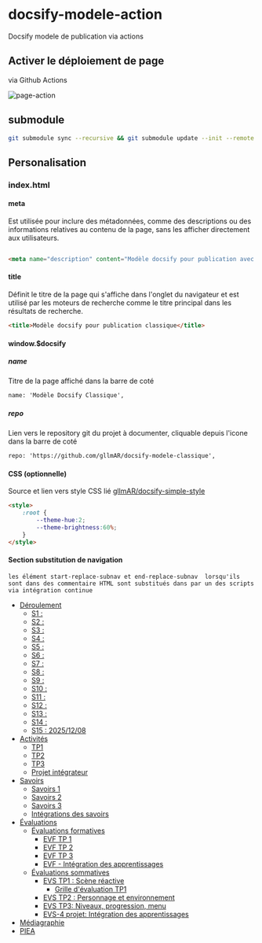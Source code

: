 # docsify-modele-action

Docsify modele de publication via actions

## Activer le déploiement de page

via Github Actions

![page-action](https://i.ibb.co/2gkwH9L/page-action.png)


## submodule

```sh
git submodule sync --recursive && git submodule update --init --remote --recursive
```

## Personalisation

### index.html

#### meta

Est utilisée pour inclure des métadonnées, comme des descriptions ou des informations relatives au contenu de la page, sans les afficher directement aux utilisateurs.

```html

<meta name="description" content="Modèle docsify pour publication avec actions">

```

#### title
Définit le titre de la page qui s'affiche dans l'onglet du navigateur et est utilisé par les moteurs de recherche comme le titre principal dans les résultats de recherche.

```html
<title>Modèle docsify pour publication classique</title>
```




#### window.$docsify 

##### name

Titre de la page affiché dans la barre de coté

```html
name: 'Modèle Docsify Classique',
```

##### repo

Lien vers le repository git du projet à documenter, cliquable depuis l'icone dans la barre de coté

```html
repo: 'https://github.com/gllmAR/docsify-modele-classique',
```


#### CSS (optionnelle)

Source et lien vers style CSS lié  [gllmAR/docsify-simple-style](https://github.com/gllmAR/docsify-simple-style/)


```html
<style>
    :root {
        --theme-hue:2;
        --theme-brightness:60%;
    }
</style>
```


#### Section substitution de navigation 

```
les élément start-replace-subnav et end-replace-subnav  lorsqu'ils sont dans des commentaire HTML sont substitués dans par un des scripts via intégration continue 
```

<!-- start-replace-subnav -->
* [Déroulement](/01-deroulement/)
    * [S1 :](/01-deroulement/01/)
    * [S2 :](/01-deroulement/02/)
    * [S3 : ](/01-deroulement/03/)
    * [S4 : ](/01-deroulement/04/)
    * [S5 :](/01-deroulement/05/)
    * [S6 :](/01-deroulement/06/)
    * [S7 : ](/01-deroulement/07/)
    * [S8 : ](/01-deroulement/08/)
    * [S9 : ](/01-deroulement/09/)
    * [S10 : ](/01-deroulement/10/)
    * [S11 : ](/01-deroulement/11/)
    * [S12 : ](/01-deroulement/12/)
    * [S13 : ](/01-deroulement/13/)
    * [S14 :](/01-deroulement/14/)
    * [S15 : 2025/12/08](/01-deroulement/15/)
* [Activités ](/02-activites/)
    * [TP1 ](/02-activites/01/)
    * [TP2](/02-activites/02/)
    * [TP3 ](/02-activites/03/)
    * [Projet intégrateur](/02-activites/04/)
* [Savoirs](/03-savoirs/)
    * [Savoirs 1](/03-savoirs/01/)
    * [Savoirs 2](/03-savoirs/02/)
    * [Savoirs 3](/03-savoirs/03/)
    * [Intégrations des savoirs](/03-savoirs/04/)
* [Évaluations](/04-evaluations/)
    * [Évaluations formatives](/04-evaluations/formatives/)
        * [EVF TP 1 ](/04-evaluations/formatives/01/)
        * [EVF TP 2 ](/04-evaluations/formatives/02/)
        * [EVF TP 3 ](/04-evaluations/formatives/03/)
        * [EVF - Intégration des apprentissages](/04-evaluations/formatives/04/)
    * [Évaluations sommatives](/04-evaluations/sommatives/)
        * [EVS TP1 : Scène réactive](/04-evaluations/sommatives/01/)
            * [Grille d'évaluation TP1](/04-evaluations/sommatives/01/grille-evaluation/)
        * [EVS TP2 : Personnage et environnement](/04-evaluations/sommatives/02/)
        * [EVS TP3: Niveaux, progression, menu ](/04-evaluations/sommatives/03/)
        * [EVS-4 projet: Intégration des apprentissages](/04-evaluations/sommatives/04/)
* [Médiagraphie](/05-mediagraphie/)
* [PIEA](/06-piea/)
<!-- end-replace-subnav -->
<!-- end-replace-subnav -->